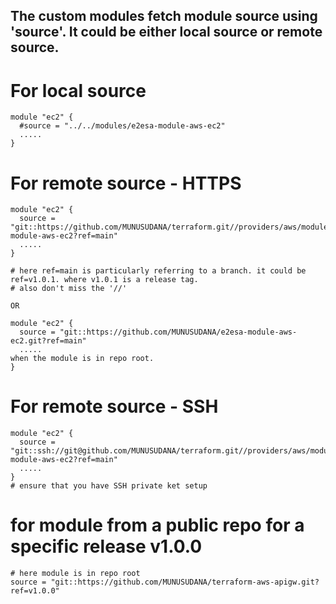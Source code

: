 
## The  custom modules fetch module source using 'source'. It could be either local source or remote source. 

# For local source 
```
module "ec2" {
  #source = "../../modules/e2esa-module-aws-ec2"
  .....
}
```

# For remote source  - HTTPS

```
module "ec2" {
  source = "git::https://github.com/MUNUSUDANA/terraform.git//providers/aws/modules/e2esa-module-aws-ec2?ref=main"
  .....
}

# here ref=main is particularly referring to a branch. it could be ref=v1.0.1. where v1.0.1 is a release tag.
# also don't miss the '//'

OR

module "ec2" {
  source = "git::https://github.com/MUNUSUDANA/e2esa-module-aws-ec2.git?ref=main"
  .....
when the module is in repo root.
}
```

# For remote source  - SSH

```
module "ec2" {
  source = "git::ssh://git@github.com/MUNUSUDANA/terraform.git//providers/aws/modules/e2esa-module-aws-ec2?ref=main"
  .....
}
# ensure that you have SSH private ket setup
```

# for module from a public repo for a specific release v1.0.0
```
# here module is in repo root
source = "git::https://github.com/MUNUSUDANA/terraform-aws-apigw.git?ref=v1.0.0"
```
